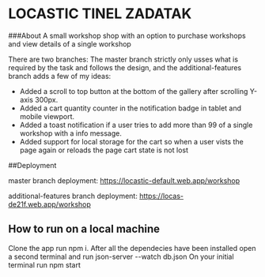 # LOCASTIC TINEL ZADATAK

###About
A small workshop shop with an option to purchase workshops and view details of a single workshop

There are two branches:
The master branch strictly only usses what is required by the task and follows the design,
and the additional-features branch adds a few of my ideas:
- Added a scroll to top button at the bottom of the gallery after scrolling Y-axis 300px.
- Added a cart quantity counter in the notification badge in tablet and mobile viewport.
- Added a toast notification if a user tries to add more than 99 of a single workshop with a info message.
- Added support for local storage for the cart so when a user vists the page again or reloads the page cart state is not lost

##Deployment

master branch deployment:
https://locastic-default.web.app/workshop

additional-features branch deployment:
https://locas-de21f.web.app/workshop

## How to run on a local machine

Clone the app run npm i.
After all the dependecies have been installed open a second terminal and run json-server --watch db.json
On your initial terminal run npm start


